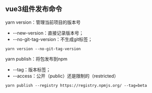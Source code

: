 ## vue3组件发布命令

yarn version：管理当前项目的版本号 
* --new-version：直接记录版本号；
* --no-git-tag-version：不生成git标签；
```shell
yarn version --no-git-tag-version
```

yarn publish：将包发布到npm
* --tag：版本标签；
* --access：公开（public）还是限制的（restricted）
```shell
yarn publish --registry https://registry.npmjs.org/ --tag=beta
```